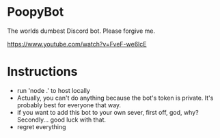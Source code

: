 # PoopyBot
The worlds dumbest Discord bot. Please forgive me.

https://www.youtube.com/watch?v=FveF-we6lcE

# Instructions
- run 'node .' to host locally
- Actually, you can't do anything because the bot's token is private. It's probably best for everyone that way.
- if you want to add this bot to your own sever, first off, god, why? Secondly... good luck with that.
- regret everything
